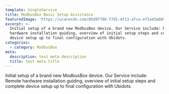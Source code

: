 ```yaml
---
template: SingleService
title: ModbusBox Basic Setup Assistance
featuredImage: 'https://ucarecdn.com/85d9778b-f7d1-4f13-afca-ef3a43a6892a/'
excerpt: >-
  Initial setup of a brand new ModbusBox device. Our Service include: Remote
  hardware installation guiding, overview of initial setup steps and complete
  device setup up to final configuration with Ubidots.
categories:
  - category: ModbusBox
meta:
  description: test meta description
  title: test meta title
---
```


Initial setup of a brand new ModbusBox device. Our Service include: Remote hardware installation guiding, overview of initial setup steps and complete device setup up to final configuration with Ubidots.
